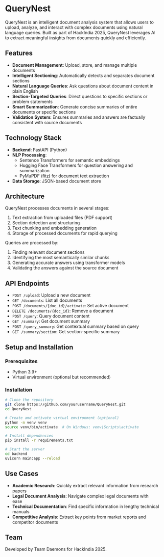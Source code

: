 # QueryNest

QueryNest is an intelligent document analysis system that allows users to upload, analyze, and interact with complex documents using natural language queries. Built as part of HackIndia 2025, QueryNest leverages AI to extract meaningful insights from documents quickly and efficiently.

## Features

- **Document Management**: Upload, store, and manage multiple documents
- **Intelligent Sectioning**: Automatically detects and separates document sections
- **Natural Language Queries**: Ask questions about document content in plain English
- **Section-Targeted Queries**: Direct questions to specific sections or problem statements
- **Smart Summarization**: Generate concise summaries of entire documents or specific sections
- **Validation System**: Ensures summaries and answers are factually consistent with source documents

## Technology Stack

- **Backend**: FastAPI (Python)
- **NLP Processing**:
  - Sentence Transformers for semantic embeddings
  - Hugging Face Transformers for question answering and summarization
  - PyMuPDF (fitz) for document text extraction
- **Data Storage**: JSON-based document store

## Architecture

QueryNest processes documents in several stages:
1. Text extraction from uploaded files (PDF support)
2. Section detection and structuring
3. Text chunking and embedding generation
4. Storage of processed documents for rapid querying

Queries are processed by:
1. Finding relevant document sections
2. Identifying the most semantically similar chunks
3. Generating accurate answers using transformer models
4. Validating the answers against the source document

## API Endpoints

- `POST /upload`: Upload a new document
- `GET /documents`: List all documents
- `POST /documents/{doc_id}/activate`: Set active document
- `DELETE /documents/{doc_id}`: Remove a document
- `POST /query`: Query document content
- `GET /summary`: Get document summary
- `POST /query_summary`: Get contextual summary based on query
- `GET /summary/section`: Get section-specific summary

## Setup and Installation

### Prerequisites
- Python 3.9+
- Virtual environment (optional but recommended)

### Installation
```bash
# Clone the repository
git clone https://github.com/yourusername/QueryNest.git
cd QueryNest

# Create and activate virtual environment (optional)
python -m venv venv
source venv/bin/activate  # On Windows: venv\Scripts\activate

# Install dependencies
pip install -r requirements.txt

# Start the server
cd backend
uvicorn main:app --reload
```

## Use Cases

- **Academic Research**: Quickly extract relevant information from research papers
- **Legal Document Analysis**: Navigate complex legal documents with ease
- **Technical Documentation**: Find specific information in lengthy technical manuals
- **Competitive Analysis**: Extract key points from market reports and competitor documents

## Team

Developed by Team Daemons for HackIndia 2025.
